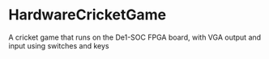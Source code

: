 # HardwareCricketGame
A cricket game that runs on the De1-SOC FPGA board, with VGA output and input using switches and keys
